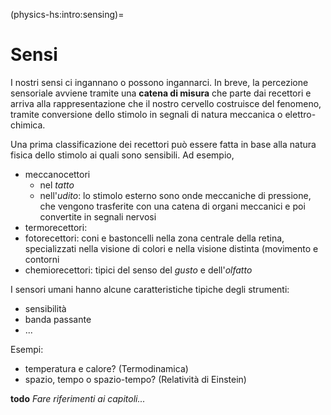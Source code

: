 (physics-hs:intro:sensing)=
# Sensi

I nostri sensi ci ingannano o possono ingannarci. In breve, la percezione sensoriale avviene tramite una **catena di misura** che parte dai recettori e arriva alla rappresentazione che il nostro cervello costruisce del fenomeno, tramite conversione dello stimolo in segnali di natura meccanica o elettro-chimica.

Una prima classificazione dei recettori può essere fatta in base alla natura fisica dello stimolo ai quali sono sensibili. Ad esempio,
- meccanocettori
  - nel *tatto*
  - nell'*udito*: lo stimolo esterno sono onde meccaniche di pressione, che vengono trasferite con una catena di organi meccanici e poi convertite in segnali nervosi
- termorecettori:
- fotorecettori: coni e bastoncelli nella zona centrale della retina, specializzati nella visione di colori e nella visione distinta (movimento e contorni
- chemiorecettori: tipici del senso del *gusto* e dell'*olfatto*

I sensori umani hanno alcune caratteristiche tipiche degli strumenti:
- sensibilità
- banda passante
- ...

Esempi:
- temperatura e calore? (Termodinamica)
- spazio, tempo o spazio-tempo? (Relatività di Einstein)





**todo** *Fare riferimenti ai capitoli...*
